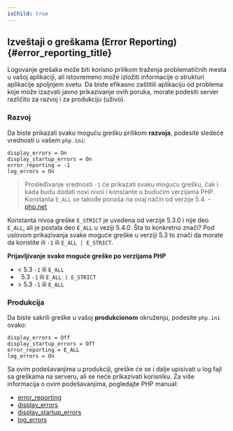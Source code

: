 ```yaml
---
isChild: true
---
```


## Izveštaji o greškama (Error Reporting) {#error_reporting_title}

Logovanje grešaka može biti korisno prilikom traženja problematičnih mesta u vašoj aplikaciji, ali istovremeno može
izložiti informacije o strukturi aplikacije spoljnjem svetu. Da biste efikasno zaštitili aplikaciju od problema koje
može izazvati javno prikazivanje ovih poruka, morate podesiti server različito za razvoj i za produkciju (uživo).

### Razvoj

Da biste prikazali svaku moguću grešku prilikom <strong>razvoja</strong>, podesite sledeće vrednosti u vašem `php.ini`:

    display_errors = On
    display_startup_errors = On
    error_reporting = -1
    log_errors = On

> Prosleđivanje vrednosti `-1` će prikazati svaku moguću grešku, čak i kada budu dodati novi nivoi i konstante u budućim
verzijama PHP. Konstanta `E_ALL` se takođe ponaša na ovaj način od verzije 5.4. -
[php.net](http://php.net/manual/function.error-reporting.php)

Konstanta nivoa greške `E_STRICT` je uvedena od verzije 5.3.0 i nije deo `E_ALL`, ali je postala deo `E_ALL` u veziji
5.4.0. Šta to konkretno znači?
Pod uslovom prikazivanja svake moguće greške u verziji 5.3 to znači da morate da koristite ili `-1` ili
`E_ALL | E_STRICT`.

**Prijavljivanje svake moguće greške po verzijama PHP**

* &lt; 5.3 `-1` ili `E_ALL`
* &nbsp; 5.3 `-1` ili `E_ALL | E_STRICT`
* &gt; 5.3 `-1` ili `E_ALL`

### Produkcija

Da biste sakrili greške u vašoj <strong>produkcionom</strong> okruženju, podesite `php.ini` ovako:

    display_errors = Off
    display_startup_errors = Off
    error_reporting = E_ALL
    log_errors = On

Sa ovim podešavanjima u produkciji, greške će se i dalje upisivati u log fajl sa greškama na serveru, ali se neće
prikazivati korisniku. Za više informacija o ovim podešavanjima, pogledajte PHP manual:

* [error_reporting](http://php.net/manual/errorfunc.configuration.php#ini.error-reporting)
* [display_errors](http://php.net/manual/errorfunc.configuration.php#ini.display-errors)
* [display_startup_errors](http://php.net/manual/errorfunc.configuration.php#ini.display-startup-errors)
* [log_errors](http://php.net/manual/errorfunc.configuration.php#ini.log-errors)
